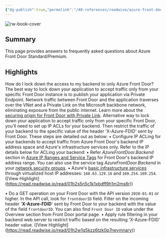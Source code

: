```yaml
---
{"dg-publish":true,"permalink":"/40-references/readwise/azure-front-door-frequently-asked-questions/","tags":["rw/articles"]}
---
```


![rw-book-cover](https://readwise-assets.s3.amazonaws.com/media/uploaded_book_covers/profile_921743/logo-ms-social_ekGnDHw.png)

## Summary

This page provides answers to frequently asked questions about Azure Front Door Standard/Premium.

## Highlights

[](https://learn.microsoft.com/en-us/azure/frontdoor/standard-premium/faq#how-do-i-lock-down-the-access-to-my-backend-to-only-azure-front-door)How do I lock down the access to my backend to only Azure Front Door?
The best way to lock down your application to accept traffic only from your specific Front Door instance is to publish your application via Private Endpoint. Network traffic between Front Door and the application traverses over the VNet and a Private Link on the Microsoft backbone network, eliminating exposure from the public internet.
Learn more about the [securing origin for Front Door with Private Link](https://learn.microsoft.com/en-us/azure/frontdoor/standard-premium/faq/../private-link).
Alternative way to lock down your application to accept traffic only from your specific Front Door, you'll need to set up IP ACLs for your backend. Then restrict the traffic of your backend to the specific value of the header 'X-Azure-FDID' sent by Front Door. These steps are detailed out as below:
• Configure IP ACLing for your backends to accept traffic from Azure Front Door's backend IP address space and Azure's infrastructure services only. Refer to the IP details below for ACLing your backend:
• Refer *AzureFrontDoor.Backend* section in [Azure IP Ranges and Service Tags](https://www.microsoft.com/download/details.aspx?id=56519) for Front Door's backend IP address range. You can also use the service tag *AzureFrontDoor.Backend* in your [network security groups](https://learn.microsoft.com/en-us/azure/frontdoor/standard-premium/faq/../../virtual-network/network-security-groups-overview#security-rules).
• Azure's [basic infrastructure services](https://learn.microsoft.com/en-us/azure/frontdoor/standard-premium/faq/../../virtual-network/network-security-groups-overview#azure-platform-considerations) through virtualized host IP addresses: `168.63.129.16` and `169.254.169.254`. ([View Highlight] (https://read.readwise.io/read/01h2s5n5c1k1xbdff9h1m2ms6r))


• Do a GET operation on your Front Door with the API version `2020-01-01` or higher. In the API call, look for `frontdoorID` field. Filter on the incoming header '**X-Azure-FDID**' sent by Front Door to your backend with the value of the field `frontdoorID`. You can also find `Front Door ID` value under the Overview section from Front Door portal page.
• Apply rule filtering in your backend web server to restrict traffic based on the resulting 'X-Azure-FDID' header value. ([View Highlight] (https://read.readwise.io/read/01h2w1q5kzz6tzk0p7neymnary))


